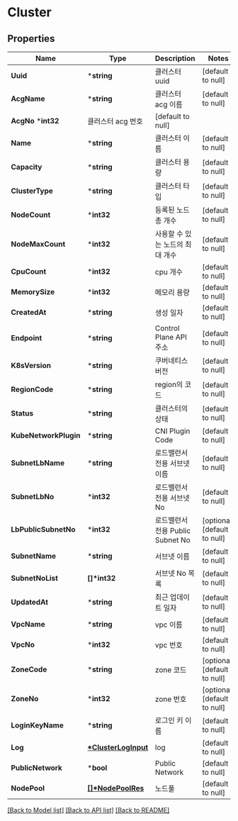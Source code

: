# Cluster

## Properties
Name | Type | Description | Notes
------------ | ------------- | ------------- | -------------
**Uuid** | ***string** | 클러스터 uuid | [default to null]
**AcgName** | ***string** | 클러스터 acg 이름 | [default to null]
**AcgNo** ***int32** | 클러스터 acg 번호 | [default to null]
**Name** | ***string** | 클러스터 이름 | [default to null]
**Capacity** | ***string** | 클러스터 용량 | [default to null]
**ClusterType** | ***string** | 클러스터 타입 | [default to null]
**NodeCount** | ***int32** | 등록된 노드 총 개수 | [default to null]
**NodeMaxCount** | ***int32** | 사용할 수 있는 노드의 최대 개수 | [default to null]
**CpuCount** | ***int32** | cpu 개수 | [default to null]
**MemorySize** | ***int32** | 메모리 용량 | [default to null]
**CreatedAt** | ***string** | 생성 일자 | [default to null]
**Endpoint** | ***string** | Control Plane API 주소 | [default to null]
**K8sVersion** | ***string** | 쿠버네티스 버전 | [default to null]
**RegionCode** | ***string** | region의 코드 | [default to null]
**Status** | ***string** | 클러스터의 상태 | [default to null]
**KubeNetworkPlugin** | ***string** | CNI Plugin Code | [default to null]
**SubnetLbName** | ***string** | 로드밸런서 전용 서브넷 이름 | [default to null]
**SubnetLbNo** | ***int32** | 로드밸런서 전용 서브넷 No | [default to null]
**LbPublicSubnetNo** | ***int32** | 로드밸런서 전용 Public Subnet No | [optional] [default to null]
**SubnetName** | ***string** | 서브넷 이름 | [default to null]
**SubnetNoList** | **[]\*int32** | 서브넷 No 목록 | [default to null]
**UpdatedAt** | ***string** | 최근 업데이트 일자 | [default to null]
**VpcName** | ***string** | vpc 이름 | [default to null]
**VpcNo** | ***int32** | vpc 번호 | [default to null]
**ZoneCode** | ***string** | zone 코드 | [optional] [default to null]
**ZoneNo** | ***int32** | zone 번호 | [optional] [default to null]
**LoginKeyName** | ***string** | 로그인 키 이름 | [default to null]
**Log** | **[*ClusterLogInput](ClusterLogInput.md)** | log | [default to null]
**PublicNetwork** | ***bool** | Public Network | [default to null]
**NodePool** | **[[]\*NodePoolRes](NodePoolRes.md)** | 노드풀 | [default to null]

[[Back to Model list]](../README.md#documentation-for-models) [[Back to API list]](../README.md#documentation-for-api-endpoints) [[Back to README]](../README.md)


